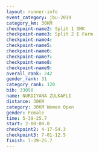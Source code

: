 ```yaml
---
layout: runner-info 
event_category: jbu-2019 
category_km: 30KM 
checkpoint-name2: Split 1 SMK 
checkpoint-name3: Split 2 E Farm 
checkpoint-name4: 
checkpoint-name5: 
checkpoint-name6: 
checkpoint-name7: 
checkpoint-name8: 
checkpoint-name9: 
overall_rank: 242
gender_rank: 31
category_rank: 120
bib: 33058
name: NURDIYANA ZULKAFLI
distance: 30KM
category: 30KM Women Open
gender: Female
time: 5-39-25.7
start: 2-00-00.0
checkpoint2: 4-17-54.3
checkpoint3: 7-01-12.5
finish: 7-39-25.7
---
```

